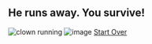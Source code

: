 ## He runs away. You survive! 
![clown running](https://www.thesun.co.uk/wp-content/uploads/2016/10/nintchdbpict000273645459.jpg)
![image](https://i.pinimg.com/236x/db/d7/62/dbd762ed46ada67d3c9aaa3d6989460e.jpg)
[Start Over](../README.md)
